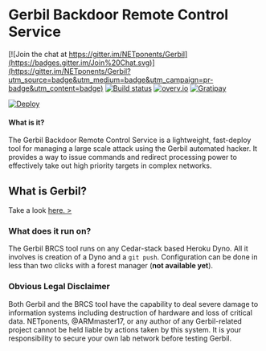 # Gerbil Backdoor Remote Control Service
[![Join the chat at https://gitter.im/NETponents/Gerbil](https://badges.gitter.im/Join%20Chat.svg)](https://gitter.im/NETponents/Gerbil?utm_source=badge&utm_medium=badge&utm_campaign=pr-badge&utm_content=badge)
[![Build status](https://ci.appveyor.com/api/projects/status/3v9lq10jpng3i8ag?svg=true)](https://ci.appveyor.com/project/ARMmaster17/gerbil)
[![overv.io](https://img.shields.io/badge/overv.io-active-blue.svg)](https://overv.io/workspace/ARMmaster17/perfect-chimpanzee/)
[![Gratipay](https://img.shields.io/gratipay/ARMmaster17.svg)](http://gratipay.com/~ARMmaster17)

[![Deploy](https://www.herokucdn.com/deploy/button.svg)](https://heroku.com/deploy)
#### What is it?
The Gerbil Backdoor Remote Control Service is a lightweight, fast-deploy tool for managing a large scale attack using the Gerbil automated hacker. It provides a way to issue commands and redirect processing power to effectively take out high priority targets in complex networks.

## What is Gerbil?

Take a look [here. >](https://github.com/NETponents/Gerbil)

### What does it run on?
The Gerbil BRCS tool runs on any Cedar-stack based Heroku Dyno. All it involves is creation of a Dyno and a `git push`. Configuration can be done in less than two clicks with a forest manager (**not available yet**).

### Obvious Legal Disclaimer
Both Gerbil and the BRCS tool have the capability to deal severe damage to information systems including destruction of hardware and loss of critical data. NETponents, @ARMmaster17, or any author of any Gerbil-related project cannot be held liable by actions taken by this system. It is your responsibility to secure your own lab network before testing Gerbil.

